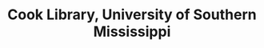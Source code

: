 ---
layout: repo
title: "Cook Library, University of Southern Mississippi"
id: 23865
permalink: repos/23865/
---